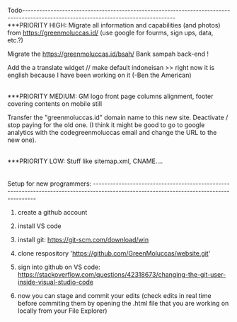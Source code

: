 Todo------------------------------------------------------------------------------------------------------------------------------------
<br>
***PRIORITY HIGH:
 Migrate all information and capabilities (and photos) from https://greenmoluccas.id/
    (use google for fourms, sign ups, data, etc.?)

 Migrate the https://greenmoluccas.id/bsah/ Bank sampah back-end !

 Add the a translate widget // make default indoneisan >> right now it is english because I have been working on it (-Ben the American)

<br>
***PRIORITY MEDIUM:
GM logo front page columns alignment, footer covering contents on mobile still

Transfer the "greenmoluccas.id" domain name to this new site. Deactivate / stop paying for the old one. (I think it might be good to go to google analytics with the codegreenmoluccas email and change the URL to the new one).

<br>
***PRIORITY LOW:
Stuff like sitemap.xml, CNAME....

<br>
<br>
<br>
Setup for new programmers: ----------------------------------------------------------------------------------------------------------------------------------------

1) create a github account

2) install VS code

3) install git: https://git-scm.com/download/win

4) clone respository 'https://github.com/GreenMoluccas/website.git'

5) sign into github on VS code: https://stackoverflow.com/questions/42318673/changing-the-git-user-inside-visual-studio-code

6) now you can stage and commit your edits
    (check edits in real time before commiting them by opening the .html file that you are working on locally from your File Explorer)